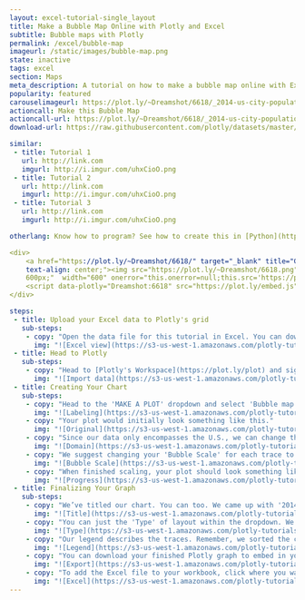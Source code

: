 ```yaml
---
layout: excel-tutorial-single_layout
title: Make a Bubble Map Online with Plotly and Excel
subtitle: Bubble maps with Plotly
permalink: /excel/bubble-map
imageurl: /static/images/bubble-map.png
state: inactive
tags: excel
section: Maps
meta_description: A tutorial on how to make a bubble map online with Excel.
popularity: featured
carouselimageurl: https://plot.ly/~Dreamshot/6618/_2014-us-city-populations.png
actioncall: Make this Bubble Map
actioncall-url: https://plot.ly/~Dreamshot/6618/_2014-us-city-populations/
download-url: https://raw.githubusercontent.com/plotly/datasets/master/2014_us_cities.csv

similar:
 - title: Tutorial 1
   url: http://link.com
   imgurl: http://i.imgur.com/uhxCioO.png
 - title: Tutorial 2
   url: http://link.com
   imgurl: http://i.imgur.com/uhxCioO.png
 - title: Tutorial 3
   url: http://link.com
   imgurl: http://i.imgur.com/uhxCioO.png

otherlang: Know how to program? See how to create this in [Python](https://plot.ly/python/bubble-charts/) or [R](https://plot.ly/r/bubble-charts/).

<div>
    <a href="https://plot.ly/~Dreamshot/6618/" target="_blank" title="City Populations" style="display: block;
    text-align: center;"><img src="https://plot.ly/~Dreamshot/6618.png" alt="City Populations" style="max-width: 100%;width:
    600px;"  width="600" onerror="this.onerror=null;this.src='https://plot.ly/404.png';" /></a>
    <script data-plotly="Dreamshot:6618" src="https://plot.ly/embed.js" async></script>
</div>

steps:
 - title: Upload your Excel data to Plotly's grid
   sub-steps:
    - copy: "Open the data file for this tutorial in Excel. You can download the file here in [CSV format](https://raw.githubusercontent.com/plotly/datasets/master/2014_us_cities.csv)"
      img: "![Excel view](https://s3-us-west-1.amazonaws.com/plotly-tutorials/excel/bubble-maps/excel-view-bubble-map.png)"
 - title: Head to Plotly
   sub-steps:
    - copy: "Head to [Plotly's Workspace](https://plot.ly/plot) and sign into your free Plotly account. Go to 'Import', click 'Upload a file', then choose your Excel file to upload. Your Excel file will now open in Plotly's grid. For more about Plotly's grid, see [this tutorial](help.plot.ly/add-data-to-the-plotly-grid/)"
      img: "![Import data](https://s3-us-west-1.amazonaws.com/plotly-tutorials/excel/bubble-maps/import.png)"
 - title: Creating Your Chart
   sub-steps:
    - copy: "Head to the 'MAKE A PLOT' dropdown and select 'Bubble map.' Label your columns like we did below. You'll have a column for latitude and longitude. Then, click both the 'Size By' and 'Text' options on the left; assign 'Text' to the city and 'Size By' to the population. For ideal bubble sizing on your final chart, organize the cities by population (separate top 2, then 3-10, 11-20, 21-50 and 50-3000)."
      img: "![Labeling](https://s3-us-west-1.amazonaws.com/plotly-tutorials/excel/bubble-maps/labeling-bubble-map.png)"
    - copy: "Your plot would initially look something like this."
      img: "![Original](https://s3-us-west-1.amazonaws.com/plotly-tutorials/excel/bubble-maps/original-bubble-map.png)"
    - copy: "Since our data only encompasses the U.S., we can change the map layout to focus on the Lower 48, Alaska and Hawaii. Head to the LAYOUT popover, then select the 'Geo layout' option and select 'USA' within the scope dropdown."
      img: "![Domain](https://s3-us-west-1.amazonaws.com/plotly-tutorials/excel/bubble-maps/domain-bubble-map.png)"
    - copy: "We suggest changing your 'Bubble Scale' for each trace to enhance the visual appeal. Head to the TRACES popover, then the 'Style' menu. For 'trace 0 [0-2],' use an area of 200. 'Trace 1 [3-10]' should have an area of 500, then 1000 for 'trace 3 [11-20],' 2000 for 'trace 4 [21-50],' and 3000 for 'trace 5 [50-3000].'"
      img: "![Bubble Scale](https://s3-us-west-1.amazonaws.com/plotly-tutorials/excel/bubble-maps/bubble-scale-bubble-map.png)"
    - copy: "When finished scaling, your plot should look something like this."
      img: "![Progress](https://s3-us-west-1.amazonaws.com/plotly-tutorials/excel/bubble-maps/progress-bubble-map.png)"
 - title: Finalizing Your Graph
   sub-steps:
    - copy: "We’ve titled our chart. You can too. We came up with '2014 U.S. City Populations.'"
      img: "![Title](https://s3-us-west-1.amazonaws.com/plotly-tutorials/excel/bubble-maps/title-bubble-map.png)"
    - copy: "You can just the 'Type' of layout within the dropdown. We suggest going with 'Albers usa' for this plot."
      img: "![Type](https://s3-us-west-1.amazonaws.com/plotly-tutorials/excel/bubble-maps/type-bubble-map.png)"
    - copy: "Our legend describes the traces. Remember, we sorted the cities by population earlier. Label your traces accordingly."
      img: "![Legend](https://s3-us-west-1.amazonaws.com/plotly-tutorials/excel/bubble-maps/legend-bubble-map.png)"
    - copy: "You can download your finished Plotly graph to embed in your Excel workbook. We also recommend including the Plotly link to the graph inside your Excel workbook for easy access to the interactive Plotly version. Get the link to your graph by clicking the 'Share' button. Download an image of your Plotly graph by clicking EXPORT on the toolbar."
      img: "![Export](https://s3-us-west-1.amazonaws.com/plotly-tutorials/excel/bubble-maps/export-bubble-map.png)"
    - copy: "To add the Excel file to your workbook, click where you want to insert the picture inside Excel. On the INSERT tab inside Excel, in the ILLUSTRATIONS group, click PICTURE. Locate the Plotly graph image that you downloaded and then double-click it. Notice that we also copy-pasted the Plotly graph link in a cell for easy access to the interactive Plotly version."
      img: "![Excel](https://s3-us-west-1.amazonaws.com/plotly-tutorials/excel/bubble-maps/final-excel-bubble-map.png)""
---
```

